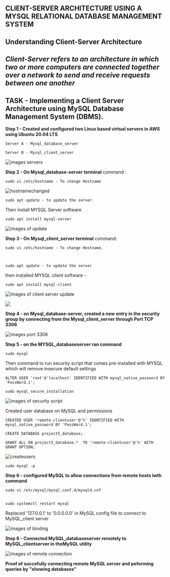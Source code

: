 ## CLIENT-SERVER ARCHITECTURE USING A MYSQL RELATIONAL DATABASE MANAGEMENT SYSTEM

## **Understanding Client-Server Architecture**

## *Client-Server refers to an architecture in which two or more computers are connected together over a network to send and receive requests between one another*

## **TASK** - Implementing a Client Server Architecture using MySQL Database Management System (DBMS).


**Step 1 - Created and configured two Linux based virtual servers in AWS using Ubuntu 20.04 LTS**

    Server A - Mysql_database_server

    Server B - Mysql_client_server

![images servers](Images/bothservers.png)

**Step 2 - On Mysql_database-server terminal** command : 

 
    sudo vi /etc/hostname - To change Hostname 



![hostnamechanged](Images/hostnamechange.png)
  
  
    sudo apt update - to update the server.



Then install MYSQL Server software 

    sudo apt install mysql-server 

![images of update](Images/loginubuntu3.png)

**Step 3 - On Mysql_client_server terminal**  command: 

    sudo vi /etc/hostname - To change Hostname.



    sudo apt update - to update the server



then installed MYSQL client software - 

    sudo apt install mysql-client 

![images of client server update](Images/clientserver.png)

![](Images/clientserver2.png)

**Step 4 - on Mysql_database-server, created a new entry in the security group by connecting from the Mysql_client_server through Port TCP 3306**


![images port 3306](Images/securitygroup.png)


**Step 5 - on the MYSQL_databaseserver ran command** 

    sudo mysql

Then command to run security script that comes pre-installed with MYSQL which will remove insecure default settings

    ALTER USER 'root'@'localhost' IDENTIFIED WITH mysql_native_password BY 'PassWord.1';

    sudo mysql_secure_installation

 ![images of security script](Images/databaseconnection.png)

Created user database on MySQL and permissions

  
    CREATED USER 'remote-clientuser'@'%' IDENTIFIED WITH mysql_native_password BY 'PassWord.1';

    CREATE DATABASE project5_database;

    GRANT ALL ON project5_database.*  TO 'remote-clientuser'@'%' WITH GRANT OPTION;



![createusers](Images/databaseserverloginmysql.png)

    sudo mysql -p


**Step 6 - configured MySQL to allow connections from remote hosts iwth command** 

  
    sudo vi /etc/mysql/mysql.conf.d/mysqld.cnf

  
    sudo systemctl restart mysql


Replaced '127.0.0.1' to '0.0.0.0.0' in MySQL config file  to connect to MySQL_client server

![images of binding](Images/binding.png)

**Step 6 - Connected MySQL_databaseserver remotely to MySQL_clientserver in theMySQL utility**

![images of remote connection](Images/connectiondatabase.png)

**Proof of succefully connecting remote MySQL server and peforming queries by "showing databases"**



